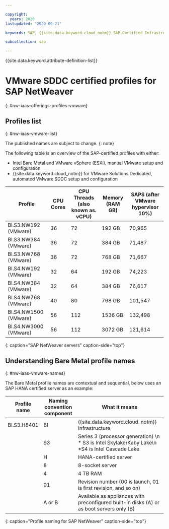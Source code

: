 ```yaml
---

copyright:
  years: 2020
lastupdated: "2020-09-21"

keywords: SAP, {{site.data.keyword.cloud_notm}} SAP-Certified Infrastructure, {{site.data.keyword.ibm_cloud_sap}}, SAP Workloads

subcollection: sap

---
```


{{site.data.keyword.attribute-definition-list}}

# VMware SDDC certified profiles for SAP NetWeaver
{: #nw-iaas-offerings-profiles-vmware}

## Profiles list
{: #nw-iaas-vmware-list}

The published names are subject to change.
{: note}

The following table is an overview of the SAP-certified profiles with either:
- Intel Bare Metal and VMware vSphere (ESXi), manual VMware setup and configuration
- {{site.data.keyword.cloud_notm}} for VMware Solutions Dedicated, automated VMware SDDC setup and configuration



| **Profile** | **CPU Cores** | **CPU Threads (also known as. vCPU)** | **Memory (RAM GB)** | **SAPS  (after VMware hypervisor 10%)** |
| --- | --- | --- | --- | --- |
| BI.S3.NW192 (VMware) | 36 | 72 | 192 GB | 70,965 |
| BI.S3.NW384 (VMware) | 36 | 72 | 384 GB | 71,487 |
| BI.S3.NW768 (VMware) | 36 | 72 | 768 GB | 71,667 |
| BI.S4.NW192 (VMware) | 32 | 64 | 192 GB | 74,223 |
| BI.S4.NW384 (VMware) | 32 | 64 | 384 GB | 76,617 |
| BI.S4.NW768 (VMware) | 40 | 80 | 768 GB | 101,547 |
| BI.S4.NW1500 (VMware) | 56 | 112 | 1536 GB | 132,498 |
| BI.S4.NW3000 (VMware) | 56 | 112 | 3072 GB | 121,614 |
{: caption="SAP NetWeaver servers" caption-side="top"}


## Understanding Bare Metal profile names
{: #nw-iaas-vmware-names}

The Bare Metal profile names are contextual and sequential, below uses an SAP HANA certified server as an example:

| Profile name | Naming convention component | What it means |
| --- | --- | --- |
| BI.S3.H8401 | BI | {{site.data.keyword.cloud_notm}} Infrastructure |
| | S3 | Series 3 (processor generation)  \n * S3 is Intel Skylake/Kaby Lake\n *S4 is Intel Cascade Lake |
| | H | HANA-certified server |
| | 8 | 8-socket server |
| | 4 | 4 TB RAM |
| | 01 | Revision number (00 is launch, 01 is first revision, and so on) |
| | A or B | Available as appliances with preconfigured built-in disks (A) or as boot servers only (B) |
{: caption="Profile naming for SAP NetWeaver" caption-side="top"}
